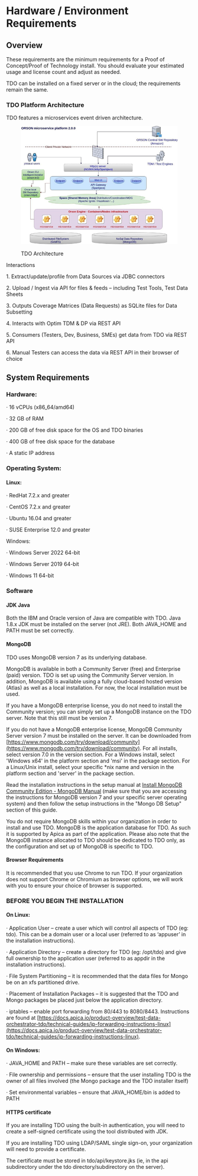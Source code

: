 # Hardware / Environment Requirements

## Overview

These requirements are the minimum requirements for a Proof of Concept/Proof of Technology install. You should evaluate your estimated usage and license count and adjust as needed.

&#x20;TDO can be installed on a fixed server or in the cloud; the requirements remain the same.

### &#x20;TDO Platform Architecture

TDO features a microservices event driven architecture.

&#x20;

<figure><img src="../../../.gitbook/assets/image (65).png" alt=""><figcaption><p>TDO Architecture</p></figcaption></figure>

&#x20;

Interactions

1\.     Extract/update/profile from Data Sources via JDBC connectors

2\.     Upload / Ingest via API for files & feeds – including Test Tools, Test Data Sheets

3\.     Outputs Coverage Matrices (Data Requests) as SQLite files for Data Subsetting

4\.     Interacts with Optim TDM & DP via REST API

5\.     Consumers (Testers, Dev, Business, SMEs) get data from TDO via REST API

6\.     Manual Testers can access the data via REST API in their browser of choice

## System Requirements

### Hardware:

·       16 vCPUs (x86\_64/amd64)

·       32 GB of RAM

·       200 GB of free disk space for the OS and TDO binaries&#x20;

·       400 GB of free disk space for the database&#x20;

·       A static IP address

&#x20;

### Operating System:

#### Linux:

·       RedHat 7.2.x and greater

·       CentOS 7.2.x and greater

·       Ubuntu 16.04 and greater

·       SUSE Enterprise 12.0 and greater

&#x20;Windows:

·       Windows Server 2022 64-bit

·       Windows Server 2019 64-bit

·       Windows 11 64-bit

### Software

#### JDK Java

Both the IBM and Oracle version of Java are compatible with TDO. Java 1.8.x JDK must be installed on the server (not JRE). Both JAVA\_HOME and PATH must be set correctly.

#### &#x20;MongoDB

&#x20;TDO uses MongoDB version 7 as its underlying database.

&#x20;MongoDB is available in both a Community Server (free) and Enterprise (paid) version. TDO is set up using the Community Server version. In addition, MongoDB is available using a fully cloud-based hosted version (Atlas) as well as a local installation. For now, the local installation must be used.&#x20;

&#x20;If you have a MongoDB enterprise license, you do not need to install the Community version; you can simply set up a MongoDB instance on the TDO server.  Note that this still must be version 7.

&#x20;If you do not have a MongoDB enterprise license, MongoDB Community Server version 7 must be installed on the server.  It can be downloaded from [https://www.mongodb.com/try/download/community](https://www.mongodb.com/try/download/community).   For all installs, select version 7.0 in the version section. For a Windows install, select 'Windows x64' in the platform section and 'msi' in the package section.  For a Linux/Unix install, select your specific \*nix name and version in the platform section and 'server' in the package section.

Read the installation instructions in the setup manual at [Install MongoDB Community Edition - MongoDB Manual](https://www.mongodb.com/docs/manual/administration/install-community/)  (make sure that you are accessing the instructions for MongoDB version 7 and your specific server operating system) and then follow the setup instructions in the "Mongo DB Setup" section of this guide. &#x20;

&#x20;You do not require MongoDB skills within your organization in order to install and use TDO. MongoDB is the application database for TDO. As such it is supported by Apica as part of the application. Please also note that the MongoDB instance allocated to TDO should be dedicated to TDO only, as the configuration and set up of MongoDB is specific to TDO.

#### Browser Requirements

It is recommended that you use Chrome to run TDO.  If your organization does not support Chrome or Chromium as browser options, we will work with you to ensure your choice of browser is supported.

### BEFORE YOU BEGIN THE INSTALLATION

#### On Linux:

·       Application User – create a user which will control all aspects of TDO (eg: tdo). This can be a domain user or a local user (referred to as ‘appuser’ in the installation instructions).

·       Application Directory – create a directory for TDO (eg: /opt/tdo) and give full ownership to the application user (referred to as appdir in the installation instructions).

·       File System Partitioning – it is recommended that the data files for Mongo be on an xfs partitioned drive.

·       Placement of Installation Packages – it is suggested that the TDO and Mongo packages be placed just below the application directory.

·       iptables – enable port forwarding from 80/443 to 8080/8443. Instructions are found at [https://docs.apica.io/product-overview/test-data-orchestrator-tdo/technical-guides/ip-forwarding-instructions-linux](https://docs.apica.io/product-overview/test-data-orchestrator-tdo/technical-guides/ip-forwarding-instructions-linux).

#### &#x20;On Windows:

·       JAVA\_HOME and PATH – make sure these variables are set correctly.

·       File ownership and permissions – ensure that the user installing TDO is the owner of all files involved (the Mongo package and the TDO installer itself)&#x20;

·       Set environmental variables – ensure that JAVA\_HOME/bin is added to PATH

#### &#x20;HTTPS certificate

If you are installing TDO using the built-in authentication, you will need to create a self-signed certificate using the tool distributed with JDK.

If you are installing TDO using LDAP/SAML single sign-on, your organization will need to provide a certificate.

&#x20;The certificate must be stored in tdo/api/keystore.jks  (ie, in the api subdirectory under the tdo directory/subdirectory on the server).
